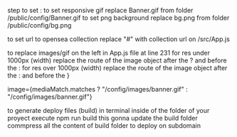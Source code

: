 step to set :
to set responsive gif
replace Banner.gif from folder /public/config/Banner.gif
to set png background
replace bg.png from folder /public/config/bg.png

to set url to opensea collection 
replace "#" with collection url on  /src/App.js

to replace images/gif on the left 
in App.js file at line 231
for res under 1000px (width) 
replace the route of the image object  after the ? and before the :
for res over 1000px (width)
replace the route of the image object  after the : and before the }

image={mediaMatch.matches ? "/config/images/banner.gif" : "/config/images/banner.gif"}  

to generate deploy files (build)
in terminal inside of the folder of your proyect execute 
npm run build
this gonna update the build folder commpress all the content of build folder to deploy on subdomain
